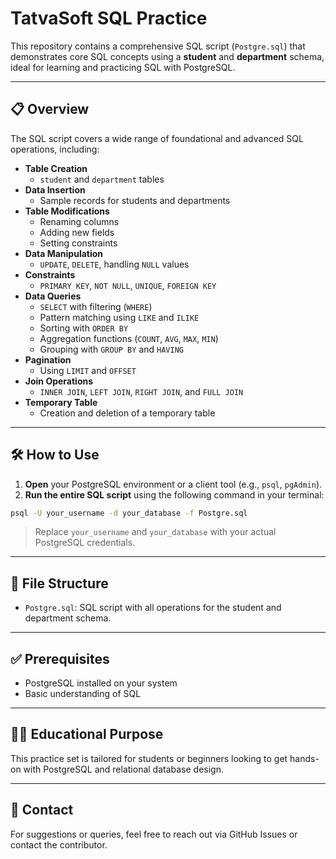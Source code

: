 
# TatvaSoft SQL Practice

This repository contains a comprehensive SQL script (`Postgre.sql`) that demonstrates core SQL concepts using a **student** and **department** schema, ideal for learning and practicing SQL with PostgreSQL.

---

## 📋 Overview

The SQL script covers a wide range of foundational and advanced SQL operations, including:

- **Table Creation**
  - `student` and `department` tables
- **Data Insertion**
  - Sample records for students and departments
- **Table Modifications**
  - Renaming columns
  - Adding new fields
  - Setting constraints
- **Data Manipulation**
  - `UPDATE`, `DELETE`, handling `NULL` values
- **Constraints**
  - `PRIMARY KEY`, `NOT NULL`, `UNIQUE`, `FOREIGN KEY`
- **Data Queries**
  - `SELECT` with filtering (`WHERE`)
  - Pattern matching using `LIKE` and `ILIKE`
  - Sorting with `ORDER BY`
  - Aggregation functions (`COUNT`, `AVG`, `MAX`, `MIN`)
  - Grouping with `GROUP BY` and `HAVING`
- **Pagination**
  - Using `LIMIT` and `OFFSET`
- **Join Operations**
  - `INNER JOIN`, `LEFT JOIN`, `RIGHT JOIN`, and `FULL JOIN`
- **Temporary Table**
  - Creation and deletion of a temporary table

---

## 🛠 How to Use

1. **Open** your PostgreSQL environment or a client tool (e.g., `psql`, `pgAdmin`).
2. **Run the entire SQL script** using the following command in your terminal:

```bash
psql -U your_username -d your_database -f Postgre.sql
```

> Replace `your_username` and `your_database` with your actual PostgreSQL credentials.

---

## 📂 File Structure

- `Postgre.sql`: SQL script with all operations for the student and department schema.

---

## ✅ Prerequisites

- PostgreSQL installed on your system
- Basic understanding of SQL

---

## 👨‍🎓 Educational Purpose

This practice set is tailored for students or beginners looking to get hands-on with PostgreSQL and relational database design.

---

## 📧 Contact

For suggestions or queries, feel free to reach out via GitHub Issues or contact the contributor.
